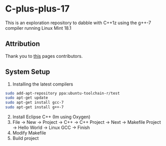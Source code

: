 # C-plus-plus-17
This is an exploration repository to dabble with C++1z using the g++-7 compiler running Linux Mint 18.1

## Attribution
Thank you to [this](https://github.com/AnthonyCalandra/modern-cpp-features/blob/master/CPP17.md) pages contributors.

## System Setup
1. Installing the latest compilers
```bash
sudo add-apt-repository ppa:ubuntu-toolchain-r/test
sudo apt-get update
sudo apt-get install gcc-7
sudo apt-get install g++-7
```
2. Install Eclipse C++ (Im using Oxygen)
3. File -> New -> Project -> C++ -> C++ Project -> Next -> Makefile Project -> Hello World -> Linux GCC -> Finish
4. Modify Makefile
5. Build project
